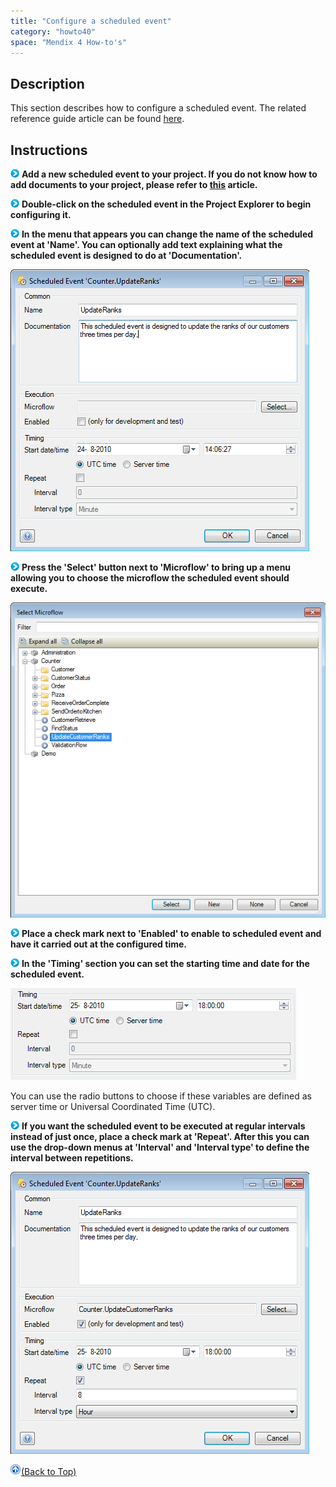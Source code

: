 ```yaml
---
title: "Configure a scheduled event"
category: "howto40"
space: "Mendix 4 How-to's"
---
```

## Description

This section describes how to configure a scheduled event. The related reference guide article can be found [here](https://world.mendix.com/pages/releaseview.action?pageId=9208505).

## Instructions

![](attachments/819203/917932.png) **Add a new scheduled event to your project. If you do not know how to add documents to your project, please refer to [this](https://world.mendix.com/display/howto25/Add+documents+to+a+module) article.**

![](attachments/819203/917932.png) **Double-click on the scheduled event in the Project Explorer to begin configuring it.**

![](attachments/819203/917932.png) **In the menu that appears you can change the name of the scheduled event at 'Name'. You can optionally add text explaining what the scheduled event is designed to do at 'Documentation'.**

![](attachments/2621601/2752823.png)

![](attachments/819203/917932.png) **Press the 'Select' button next to 'Microflow' to bring up a menu allowing you to choose the microflow the scheduled event should execute.**

![](attachments/2621601/2752824.png)

![](attachments/819203/917932.png) **Place a check mark next to 'Enabled' to enable to scheduled event and have it carried out at the configured time.**

![](attachments/819203/917932.png) **In the 'Timing' section you can set the starting time and date for the scheduled event.**

![](attachments/2621601/2752825.png)

You can use the radio buttons to choose if these variables are defined as server time or Universal Coordinated Time (UTC).

![](attachments/819203/917932.png) **If you want the scheduled event to be executed at regular intervals instead of just once, place a check mark at 'Repeat'. After this you can use the drop-down menus at 'Interval' and 'Interval type' to define the interval between repetitions.**

![](attachments/2621601/2752830.png)

[![](attachments/819203/917564.png)](Configure+a+scheduled+event)[(Back to Top)](Configure+a+scheduled+event)